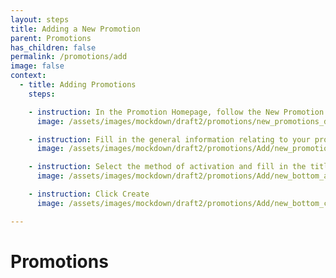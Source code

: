 ```yaml
---
layout: steps
title: Adding a New Promotion
parent: Promotions
has_children: false
permalink: /promotions/add
image: false
context:
  - title: Adding Promotions
    steps:

    - instruction: In the Promotion Homepage, follow the New Promotion Link in the Navigation Bar at the top of the page
      image: /assets/images/mockdown/draft2/promotions/new_promotions_dark.jpg

    - instruction: Fill in the general information relating to your promotion
      image: /assets/images/mockdown/draft2/promotions/Add/new_promotion_general_dark.jpg

    - instruction: Select the method of activation and fill in the title of the promotion
      image: /assets/images/mockdown/draft2/promotions/Add/new_bottom_activation_dark.jpg

    - instruction: Click Create
      image: /assets/images/mockdown/draft2/promotions/Add/new_bottom_create_dark.jpg

---
```


# Promotions

